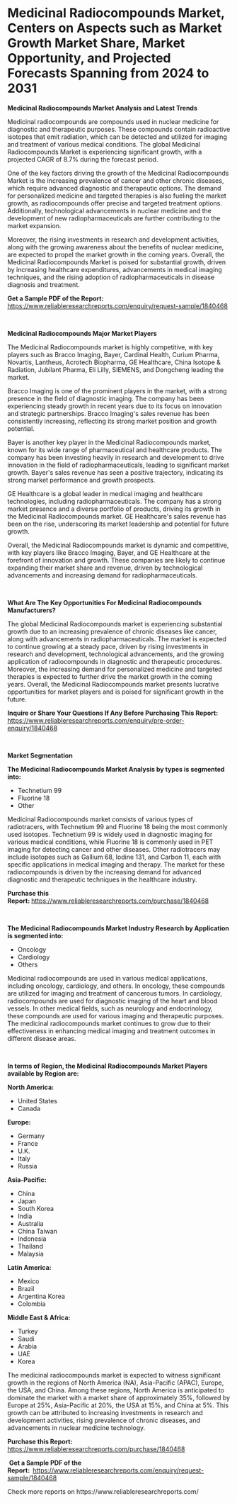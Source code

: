 <p><h1>Medicinal Radiocompounds Market, Centers on Aspects such as Market Growth Market Share, Market Opportunity, and Projected Forecasts Spanning from 2024 to 2031</h1></p><p><strong>Medicinal Radiocompounds Market Analysis and Latest Trends</strong></p>
<p><p>Medicinal radiocompounds are compounds used in nuclear medicine for diagnostic and therapeutic purposes. These compounds contain radioactive isotopes that emit radiation, which can be detected and utilized for imaging and treatment of various medical conditions. The global Medicinal Radiocompounds Market is experiencing significant growth, with a projected CAGR of 8.7% during the forecast period.</p><p>One of the key factors driving the growth of the Medicinal Radiocompounds Market is the increasing prevalence of cancer and other chronic diseases, which require advanced diagnostic and therapeutic options. The demand for personalized medicine and targeted therapies is also fueling the market growth, as radiocompounds offer precise and targeted treatment options. Additionally, technological advancements in nuclear medicine and the development of new radiopharmaceuticals are further contributing to the market expansion.</p><p>Moreover, the rising investments in research and development activities, along with the growing awareness about the benefits of nuclear medicine, are expected to propel the market growth in the coming years. Overall, the Medicinal Radiocompounds Market is poised for substantial growth, driven by increasing healthcare expenditures, advancements in medical imaging techniques, and the rising adoption of radiopharmaceuticals in disease diagnosis and treatment.</p></p>
<p><strong>Get a Sample PDF of the Report:&nbsp;</strong> <a href="https://www.reliableresearchreports.com/enquiry/request-sample/1840468">https://www.reliableresearchreports.com/enquiry/request-sample/1840468</a></p>
<p>&nbsp;</p>
<p><strong>Medicinal Radiocompounds Major Market Players</strong></p>
<p><p>The Medicinal Radiocompounds market is highly competitive, with key players such as Bracco Imaging, Bayer, Cardinal Health, Curium Pharma, Novartis, Lantheus, Acrotech Biopharma, GE Healthcare, China Isotope & Radiation, Jubilant Pharma, Eli Lilly, SIEMENS, and Dongcheng leading the market.</p><p>Bracco Imaging is one of the prominent players in the market, with a strong presence in the field of diagnostic imaging. The company has been experiencing steady growth in recent years due to its focus on innovation and strategic partnerships. Bracco Imaging's sales revenue has been consistently increasing, reflecting its strong market position and growth potential.</p><p>Bayer is another key player in the Medicinal Radiocompounds market, known for its wide range of pharmaceutical and healthcare products. The company has been investing heavily in research and development to drive innovation in the field of radiopharmaceuticals, leading to significant market growth. Bayer's sales revenue has seen a positive trajectory, indicating its strong market performance and growth prospects.</p><p>GE Healthcare is a global leader in medical imaging and healthcare technologies, including radiopharmaceuticals. The company has a strong market presence and a diverse portfolio of products, driving its growth in the Medicinal Radiocompounds market. GE Healthcare's sales revenue has been on the rise, underscoring its market leadership and potential for future growth.</p><p>Overall, the Medicinal Radiocompounds market is dynamic and competitive, with key players like Bracco Imaging, Bayer, and GE Healthcare at the forefront of innovation and growth. These companies are likely to continue expanding their market share and revenue, driven by technological advancements and increasing demand for radiopharmaceuticals.</p></p>
<p>&nbsp;</p>
<p><strong>What Are The Key Opportunities For Medicinal Radiocompounds Manufacturers?</strong></p>
<p><p>The global Medicinal Radiocompounds market is experiencing substantial growth due to an increasing prevalence of chronic diseases like cancer, along with advancements in radiopharmaceuticals. The market is expected to continue growing at a steady pace, driven by rising investments in research and development, technological advancements, and the growing application of radiocompounds in diagnostic and therapeutic procedures. Moreover, the increasing demand for personalized medicine and targeted therapies is expected to further drive the market growth in the coming years. Overall, the Medicinal Radiocompounds market presents lucrative opportunities for market players and is poised for significant growth in the future.</p></p>
<p><strong>Inquire or Share Your Questions If Any Before Purchasing This Report:</strong> <a href="https://www.reliableresearchreports.com/enquiry/pre-order-enquiry/1840468">https://www.reliableresearchreports.com/enquiry/pre-order-enquiry/1840468</a></p>
<p>&nbsp;</p>
<p><strong>Market Segmentation</strong></p>
<p><strong>The Medicinal Radiocompounds Market Analysis by types is segmented into:</strong></p>
<p><ul><li>Technetium 99</li><li>Fluorine 18</li><li>Other</li></ul></p>
<p><p>Medicinal Radiocompounds market consists of various types of radiotracers, with Technetium 99 and Fluorine 18 being the most commonly used isotopes. Technetium 99 is widely used in diagnostic imaging for various medical conditions, while Fluorine 18 is commonly used in PET imaging for detecting cancer and other diseases. Other radiotracers may include isotopes such as Gallium 68, Iodine 131, and Carbon 11, each with specific applications in medical imaging and therapy. The market for these radiocompounds is driven by the increasing demand for advanced diagnostic and therapeutic techniques in the healthcare industry.</p></p>
<p><strong>Purchase this Report:&nbsp;</strong><a href="https://www.reliableresearchreports.com/purchase/1840468">https://www.reliableresearchreports.com/purchase/1840468</a></p>
<p>&nbsp;</p>
<p><strong>The Medicinal Radiocompounds Market Industry Research by Application is segmented into:</strong></p>
<p><ul><li>Oncology</li><li>Cardiology</li><li>Others</li></ul></p>
<p><p>Medicinal radiocompounds are used in various medical applications, including oncology, cardiology, and others. In oncology, these compounds are utilized for imaging and treatment of cancerous tumors. In cardiology, radiocompounds are used for diagnostic imaging of the heart and blood vessels. In other medical fields, such as neurology and endocrinology, these compounds are used for various imaging and therapeutic purposes. The medicinal radiocompounds market continues to grow due to their effectiveness in enhancing medical imaging and treatment outcomes in different disease areas.</p></p>
<p>&nbsp;</p>
<p><strong>In terms of Region, the Medicinal Radiocompounds Market Players available by Region are:</strong></p>
<p>
    <p> <strong> North America: </strong>
        <ul>
            <li>United States</li>
            <li>Canada</li>
        </ul>
        </p> 
    <p> <strong> Europe: </strong>
        <ul>
            <li>Germany</li>
            <li>France</li>
            <li>U.K.</li>
            <li>Italy</li>
            <li>Russia</li>
        </ul>
        </p> 
    <p> <strong> Asia-Pacific: </strong>
        <ul>
            <li>China</li>
            <li>Japan</li>
            <li>South Korea</li>
            <li>India</li>
            <li>Australia</li>
            <li>China Taiwan</li>
            <li>Indonesia</li>
            <li>Thailand</li>
            <li>Malaysia</li>
        </ul>
        </p> 
    <p> <strong> Latin America: </strong>
        <ul>
            <li>Mexico</li>
            <li>Brazil</li>
            <li>Argentina Korea</li>
            <li>Colombia</li>
        </ul>
        </p> 
    <p> <strong> Middle East & Africa: </strong>
        <ul>
            <li>Turkey</li>
            <li>Saudi</li>
            <li>Arabia</li>
            <li>UAE</li>
            <li>Korea</li>
        </ul>
    </p>
    </p>
<p><p>The medicinal radiocompounds market is expected to witness significant growth in the regions of North America (NA), Asia-Pacific (APAC), Europe, the USA, and China. Among these regions, North America is anticipated to dominate the market with a market share of approximately 35%, followed by Europe at 25%, Asia-Pacific at 20%, the USA at 15%, and China at 5%. This growth can be attributed to increasing investments in research and development activities, rising prevalence of chronic diseases, and advancements in nuclear medicine technology.</p></p>
<p><strong>Purchase this Report: </strong><a href="https://www.reliableresearchreports.com/purchase/1840468">https://www.reliableresearchreports.com/purchase/1840468</a></p>
<p>&nbsp;<strong>Get a Sample PDF of the Report:&nbsp;&nbsp;</strong><a href="https://www.reliableresearchreports.com/enquiry/request-sample/1840468">https://www.reliableresearchreports.com/enquiry/request-sample/1840468</a></p>
<p><strong></strong></p>
<p>Check more reports on https://www.reliableresearchreports.com/</p>